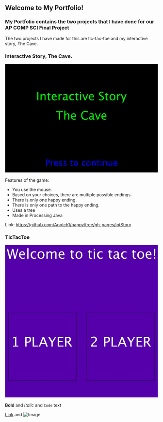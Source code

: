 ## Welcome to My Portfolio!

### My Portfolio contains the two projects that I have done for our AP COMP SCI Final Project

The two projects I have made for this are tic-tac-toe and my interactive story, The Cave.

### Interactive Story, The Cave.

![Alt Text](https://raw.githubusercontent.com/Anotch1/happy/gh-pages/Screen%20Shot%202017-05-31%20at%202.27.44%20PM.png)

Features of the game:
- You use the mouse.
- Based on your choices, there are multiple possible endings.
- There is only one happy ending.
- There is only one path to the happy ending.
- Uses a tree 
- Made in Processing Java

Link: https://github.com/Anotch1/happy/tree/gh-pages/intStory

### TicTacToe

![Alt Text](https://raw.githubusercontent.com/Anotch1/happy/gh-pages/TicTacToe.JPG)

**Bold** and _Italic_ and `Code` text

[Link](url) and ![Image](src)
```

